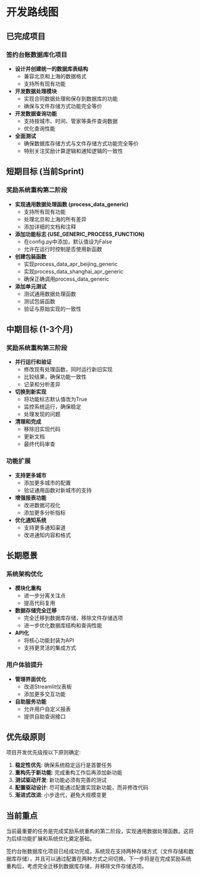 # 开发路线图

## 已完成项目

### 签约台账数据库化项目
- **设计并创建统一的数据库表结构**
  - 兼容北京和上海的数据格式
  - 支持所有现有功能
- **开发数据处理模块**
  - 实现合同数据处理和保存到数据库的功能
  - 确保与文件存储方式功能完全等价
- **开发数据查询功能**
  - 支持按城市、时间、管家等条件查询数据
  - 优化查询性能
- **全面测试**
  - 确保数据库存储方式与文件存储方式功能完全等价
  - 特别关注奖励计算逻辑和通知逻辑的一致性

## 短期目标 (当前Sprint)

### 奖励系统重构第二阶段
- **实现通用数据处理函数 (process_data_generic)**
  - 支持所有现有功能
  - 处理北京和上海的所有差异
  - 添加详细的文档和注释
- **添加功能标志 (USE_GENERIC_PROCESS_FUNCTION)**
  - 在config.py中添加，默认值设为False
  - 允许在运行时控制是否使用新函数
- **创建包装函数**
  - 实现process_data_apr_beijing_generic
  - 实现process_data_shanghai_apr_generic
  - 确保正确调用process_data_generic
- **添加单元测试**
  - 测试通用数据处理函数
  - 测试包装函数
  - 验证与原始实现的一致性

## 中期目标 (1-3个月)

### 奖励系统重构第三阶段
- **并行运行和验证**
  - 修改现有处理函数，同时运行新旧实现
  - 比较结果，确保功能一致性
  - 记录和分析差异
- **切换到新实现**
  - 将功能标志默认值改为True
  - 监控系统运行，确保稳定
  - 处理发现的问题
- **清理和完成**
  - 移除旧实现代码
  - 更新文档
  - 最终代码审查

### 功能扩展
- **支持更多城市**
  - 添加更多城市的配置
  - 验证通用函数对新城市的支持
- **增强报表功能**
  - 改进数据可视化
  - 添加更多分析指标
- **优化通知系统**
  - 支持更多通知渠道
  - 改进通知内容和格式

## 长期愿景

### 系统架构优化
- **模块化重构**
  - 进一步分离关注点
  - 提高代码复用
- **数据存储完全迁移**
  - 完全迁移到数据库存储，移除文件存储选项
  - 进一步优化数据库结构和查询性能
- **API化**
  - 将核心功能封装为API
  - 支持更灵活的集成方式

### 用户体验提升
- **管理界面优化**
  - 改进Streamlit仪表板
  - 添加更多交互功能
- **自助服务功能**
  - 允许用户自定义报表
  - 提供自助查询接口

## 优先级原则

项目开发优先级按以下原则确定:

1. **稳定性优先**: 确保系统稳定运行是首要任务
2. **重构先于新功能**: 完成重构工作后再添加新功能
3. **测试驱动开发**: 新功能必须有完善的测试
4. **配置驱动设计**: 尽可能通过配置实现新功能，而非修改代码
5. **渐进式改进**: 小步迭代，避免大规模变更

## 当前重点

当前最重要的任务是完成奖励系统重构的第二阶段，实现通用数据处理函数。这将为后续功能扩展和系统优化奠定基础。

签约台账数据库化项目已经成功完成，系统现在支持两种存储方式（文件存储和数据库存储），并且可以通过配置在两种方式之间切换。下一步将是在完成奖励系统重构后，考虑完全迁移到数据库存储，并移除文件存储选项。
